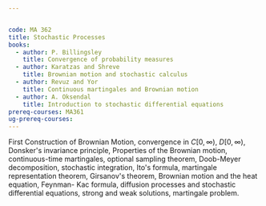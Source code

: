```yaml
---


code: MA 362
title: Stochastic Processes
books:
  - author: P. Billingsley
    title: Convergence of probability measures
  - author: Karatzas and Shreve
    title: Brownian motion and stochastic calculus
  - author: Revuz and Yor
    title: Continuous martingales and Brownian motion
  - author: A. Oksendal
    title: Introduction to stochastic differential equations
prereq-courses: MA361
ug-prereq-courses: 
---
```




First Construction of Brownian Motion, convergence in $C[0,\infty)$, $D[0,\infty)$, Donsker's invariance principle, Properties of the Brownian motion, continuous-time martingales, optional sampling theorem, Doob-Meyer decomposition, stochastic integration, Ito's formula, martingale representation theorem, Girsanov's theorem, Brownian motion and the heat equation, Feynman- Kac formula, diffusion processes and stochastic differential equations, strong and weak solutions, martingale problem.
